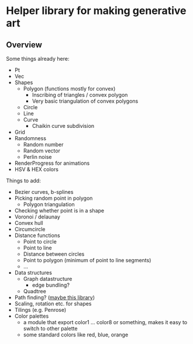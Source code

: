 # Helper library for making generative art
## Overview
Some things already here:
* Pt
* Vec
* Shapes
  * Polygon (functions mostly for convex)
    * Inscribing of triangles / convex polygon
    * Very basic triangulation of convex polygons
  * Circle
  * Line
  * Curve
    * Chaikin curve subdivision
* Grid
* Randomness
  * Random number
  * Random vector
  * Perlin noise
* RenderProgress for animations
* HSV & HEX colors


Things to add:
* Bezier curves, b-splines
* Picking random point in polygon
  * Polygon triangulation
* Checking whether point is in a shape
* Voronoi / delaunay
* Convex hull
* Circumcircle
* Distance functions
  * Point to circle
  * Point to line
  * Distance between circles
  * Point to polygon (minimum of point to line segments)
  * ...
* Data structures
  * Graph datastructure
    * edge bundling?
  * Quadtree
* Path finding? ([maybe this library](http://hackage.haskell.org/package/search-algorithms-0.3.1/docs/Algorithm-Search.html))
* Scaling, rotation etc. for shapes
* Tilings (e.g. Penrose)
* Color palettes
  * a module that export color1 ... color8 or something, makes it easy to switch to other palette
  * some standard colors like red, blue, orange

